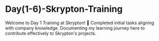 # Day(1-6)-Skrypton-Training
Welcome to Day 1 Training at Skrypton! 🚀 Completed initial tasks aligning with company knowledge. Documenting my learning journey here to contribute effectively to Skrypton's projects.
